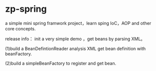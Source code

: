 # zp-spring
a simple mini spring framwork project，learn sping IoC，AOP and other core concepts.

release info：
init a very simple demo ，get beans by parsing XML。

(1)build a BeanDefintionReader analysis XML get bean definition with beanFactory.

(2)build a simpleBeanFactory to register and get bean.
